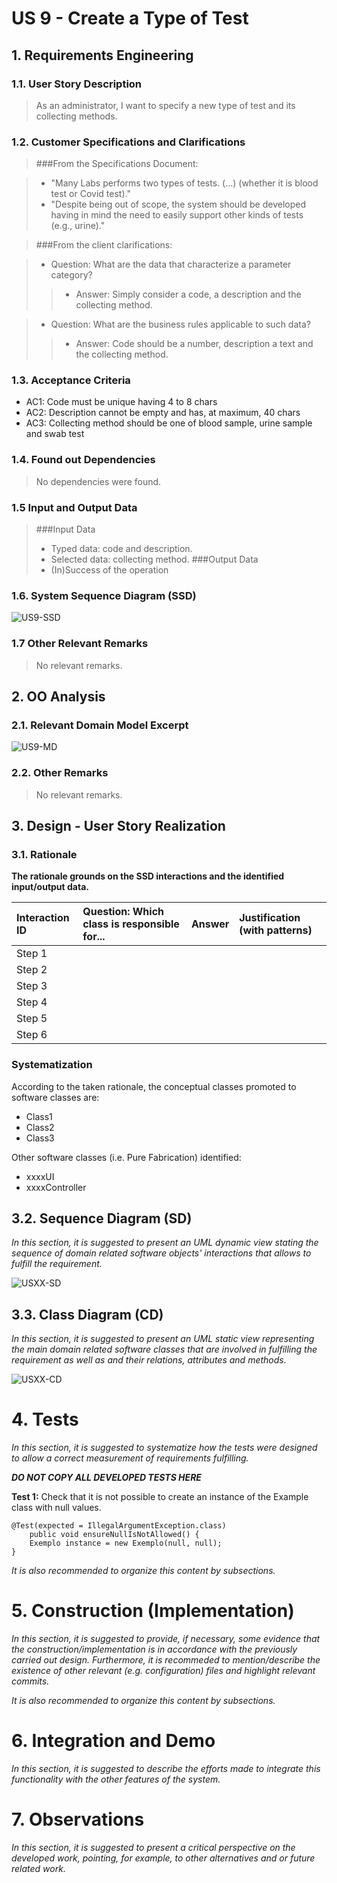 # US 9  - Create a Type of Test

## 1. Requirements Engineering

### 1.1. User Story Description

> As an administrator, I want to specify a new type of test and its collecting methods.

### 1.2. Customer Specifications and Clarifications 

>###From the Specifications Document:

> * "Many Labs performs two types of tests. (…) (whether it is blood test or Covid test)."   
> * "Despite being out of scope, the system should be developed having in mind the need to easily support other kinds of tests (e.g., urine)."

>###From the client clarifications:

> * Question: What are the data that characterize a parameter category?  
> > * Answer: Simply consider a code, a description and the collecting method.  

> * Question: What are the business rules applicable to such data?  
> > * Answer: Code should be a number, description a text and the collecting method. 

### 1.3. Acceptance Criteria

* AC1: Code must be unique having 4 to 8 chars  
* AC2: Description cannot be empty and has, at maximum, 40 chars
* AC3: Collecting method should be one of blood sample, urine sample and swab test

### 1.4. Found out Dependencies

> No dependencies were found.

### 1.5 Input and Output Data

> ###Input Data
> * Typed data: code and description.
> * Selected data: collecting method.
> ###Output Data
> * (In)Success of the operation


### 1.6. System Sequence Diagram (SSD)

![US9-SSD](/docs/SprintB/US_9/US9_SSD.svg)


### 1.7 Other Relevant Remarks

>No relevant remarks.


## 2. OO Analysis

### 2.1. Relevant Domain Model Excerpt 

![US9-MD](https://bitbucket.org/lei-21-s2/lei-21-s2-1dh-g35/src/4f5895ce008d/docs/SprintB/US_9/UC9_MD.svg?at=master)

### 2.2. Other Remarks

> No relevant remarks.



## 3. Design - User Story Realization 

### 3.1. Rationale

**The rationale grounds on the SSD interactions and the identified input/output data.**

| Interaction ID | Question: Which class is responsible for... | Answer  | Justification (with patterns)  |
|:-------------  |:--------------------- |:------------|:---------------------------- |
| Step 1  		 |							 |             |                              |
| Step 2  		 |							 |             |                              |
| Step 3  		 |							 |             |                              |
| Step 4  		 |							 |             |                              |
| Step 5  		 |							 |             |                              |
| Step 6  		 |							 |             |                              |              

### Systematization ##

According to the taken rationale, the conceptual classes promoted to software classes are: 

 * Class1
 * Class2
 * Class3

Other software classes (i.e. Pure Fabrication) identified: 
 * xxxxUI  
 * xxxxController

## 3.2. Sequence Diagram (SD)

*In this section, it is suggested to present an UML dynamic view stating the sequence of domain related software objects' interactions that allows to fulfill the requirement.* 

![USXX-SD](USXX-SD.svg)

## 3.3. Class Diagram (CD)

*In this section, it is suggested to present an UML static view representing the main domain related software classes that are involved in fulfilling the requirement as well as and their relations, attributes and methods.*

![USXX-CD](USXX-CD.svg)

# 4. Tests 
*In this section, it is suggested to systematize how the tests were designed to allow a correct measurement of requirements fulfilling.* 

**_DO NOT COPY ALL DEVELOPED TESTS HERE_**

**Test 1:** Check that it is not possible to create an instance of the Example class with null values. 

	@Test(expected = IllegalArgumentException.class)
		public void ensureNullIsNotAllowed() {
		Exemplo instance = new Exemplo(null, null);
	}

*It is also recommended to organize this content by subsections.* 

# 5. Construction (Implementation)

*In this section, it is suggested to provide, if necessary, some evidence that the construction/implementation is in accordance with the previously carried out design. Furthermore, it is recommeded to mention/describe the existence of other relevant (e.g. configuration) files and highlight relevant commits.*

*It is also recommended to organize this content by subsections.* 

# 6. Integration and Demo 

*In this section, it is suggested to describe the efforts made to integrate this functionality with the other features of the system.*


# 7. Observations

*In this section, it is suggested to present a critical perspective on the developed work, pointing, for example, to other alternatives and or future related work.*








